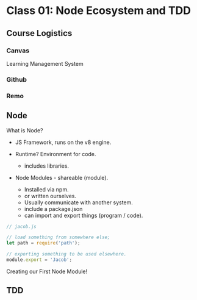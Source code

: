 # Class 01: Node Ecosystem and TDD

## Course Logistics

### Canvas

Learning Management System

### Github

### Remo

## Node

What is Node?

* JS Framework, runs on the v8 engine.
* Runtime? Environment for code.
  * includes libraries.

* Node Modules - shareable (module).
  * Installed via npm.
  * or written ourselves.
  * Usually communicate with another system.
  * include a package.json
  * can import and export things (program / code).

```js
// jacob.js

// load something from somewhere else;
let path = require('path');

// exporting something to be used elsewhere.
module.export = 'Jacob';
```

Creating our First Node Module!

## TDD
